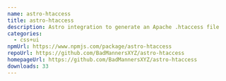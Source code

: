 ```yaml
---
name: astro-htaccess
title: astro-htaccess
description: Astro integration to generate an Apache .htaccess file
categories:
  - css+ui
npmUrl: https://www.npmjs.com/package/astro-htaccess
repoUrl: https://github.com/BadMannersXYZ/astro-htaccess
homepageUrl: https://github.com/BadMannersXYZ/astro-htaccess
downloads: 33
---
```

